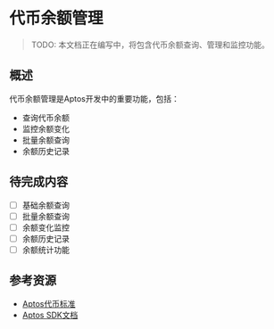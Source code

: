 # 代币余额管理

> TODO: 本文档正在编写中，将包含代币余额查询、管理和监控功能。

## 概述

代币余额管理是Aptos开发中的重要功能，包括：
- 查询代币余额
- 监控余额变化
- 批量余额查询
- 余额历史记录

## 待完成内容

- [ ] 基础余额查询
- [ ] 批量余额查询
- [ ] 余额变化监控
- [ ] 余额历史记录
- [ ] 余额统计功能

## 参考资源

- [Aptos代币标准](https://aptos.dev/guides/coin-and-token)
- [Aptos SDK文档](https://aptos-labs.github.io/ts-sdk-doc/)
